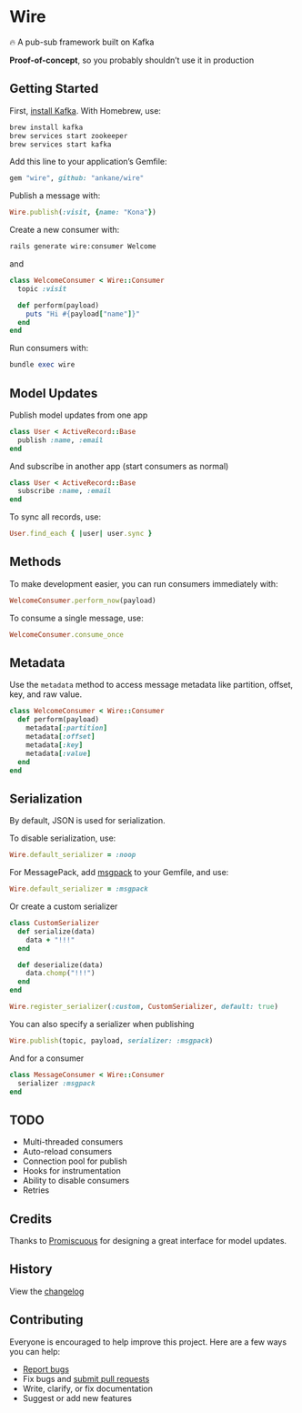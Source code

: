 # Wire

:fire: A pub-sub framework built on Kafka

**Proof-of-concept**, so you probably shouldn’t use it in production

## Getting Started

First, [install Kafka](https://kafka.apache.org/quickstart). With Homebrew, use:

```sh
brew install kafka
brew services start zookeeper
brew services start kafka
```

Add this line to your application’s Gemfile:

```ruby
gem "wire", github: "ankane/wire"
```

Publish a message with:

```ruby
Wire.publish(:visit, {name: "Kona"})
```

Create a new consumer with:

```sh
rails generate wire:consumer Welcome
```

and

```ruby
class WelcomeConsumer < Wire::Consumer
  topic :visit

  def perform(payload)
    puts "Hi #{payload["name"]}"
  end
end
```

Run consumers with:

```ruby
bundle exec wire
```

## Model Updates

Publish model updates from one app

```ruby
class User < ActiveRecord::Base
  publish :name, :email
end
```

And subscribe in another app (start consumers as normal)

```ruby
class User < ActiveRecord::Base
  subscribe :name, :email
end
```

To sync all records, use:

```ruby
User.find_each { |user| user.sync }
```

## Methods

To make development easier, you can run consumers immediately with:

```ruby
WelcomeConsumer.perform_now(payload)
```

To consume a single message, use:

```ruby
WelcomeConsumer.consume_once
```

## Metadata

Use the `metadata` method to access message metadata like partition, offset, key, and raw value.

```ruby
class WelcomeConsumer < Wire::Consumer
  def perform(payload)
    metadata[:partition]
    metadata[:offset]
    metadata[:key]
    metadata[:value]
  end
end
```

## Serialization

By default, JSON is used for serialization.

To disable serialization, use:

```ruby
Wire.default_serializer = :noop
```

For MessagePack, add [msgpack](https://github.com/msgpack/msgpack-ruby) to your Gemfile, and use:

```ruby
Wire.default_serializer = :msgpack
```

Or create a custom serializer

```ruby
class CustomSerializer
  def serialize(data)
    data + "!!!"
  end

  def deserialize(data)
    data.chomp("!!!")
  end
end

Wire.register_serializer(:custom, CustomSerializer, default: true)
```

You can also specify a serializer when publishing

```ruby
Wire.publish(topic, payload, serializer: :msgpack)
```

And for a consumer

```ruby
class MessageConsumer < Wire::Consumer
  serializer :msgpack
end
```

## TODO

- Multi-threaded consumers
- Auto-reload consumers
- Connection pool for publish
- Hooks for instrumentation
- Ability to disable consumers
- Retries

## Credits

Thanks to [Promiscuous](https://github.com/promiscuous-io/promiscuous) for designing a great interface for model updates.

## History

View the [changelog](https://github.com/ankane/wire/blob/master/CHANGELOG.md)

## Contributing

Everyone is encouraged to help improve this project. Here are a few ways you can help:

- [Report bugs](https://github.com/ankane/wire/issues)
- Fix bugs and [submit pull requests](https://github.com/ankane/wire/pulls)
- Write, clarify, or fix documentation
- Suggest or add new features
